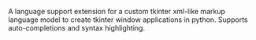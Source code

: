 A language support extension for a custom tkinter xml-like markup language model to create tkinter window applications in python. Supports auto-completions and syntax highlighting.
